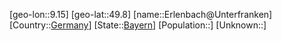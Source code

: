 ﻿---
location: [49.8,9.15]
type: City
tags:
- geo/City


SpocWebEntityId: 30057
isDeleted: false
confidential: public

---
[geo-lon::9.15]
[geo-lat::49.8]
[name::Erlenbach@Unterfranken]
[Country::[Germany](geo/Continent/Europe/Germany.md)]
[State::[Bayern](geo/Continent/Europe/Germany/Bayern.md)]
[Population::]
[Unknown::]

